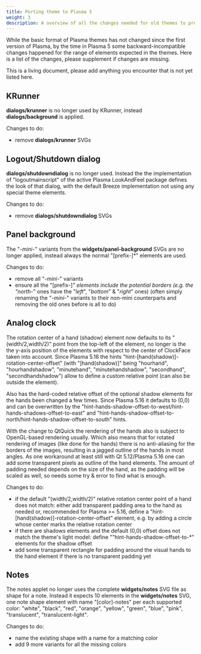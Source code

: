 ```yaml
---
title: Porting theme to Plasma 5
weight: 3
description: A overview of all the changes needed for old themes to properly work on latest Plasma 5.
---
```


While the basic format of Plasma themes has not changed since the first version of Plasma, by the time in Plasma 5 some backward-incompatible changes happened for the range of elements expected in the themes. Here is a list of the changes, please supplement if changes are missing.

This is a living document, please add anything you encounter that is not yet listed here.

## KRunner

**dialogs/krunner** is no longer used by KRunner, instead **dialogs/background** is applied.

Changes to do:

* remove **dialogs/krunner** SVGs

##  Logout/Shutdown dialog

**dialogs/shutdowndialog** is no longer used. Instead the the implementation of "logoutmainscript" of the active Plasma LookAndFeel package defines the look of that dialog, with the default Breeze implementation not using any special theme elements.

Changes to do:
* remove **dialogs/shutdowndialog** SVGs

##  Panel background

The "*-mini-*" variants from the **widgets/panel-background** SVGs are no longer applied, instead always the normal "[prefix-]*" elements are used.

Changes to do:
* remove all "*-mini-*" variants
* ensure all the "[prefix-]*" elements include the potential borders (e.g. the "north-*" ones have the "*left*", "*bottom*" & "*right*" ones)
(often simply renaming the "*-mini-*" variants to their non-mini counterparts and removing the old ones before is all to do)

##  Analog clock

The rotation center of a hand (shadow) element now defaults to its "(width/2,width/2)" point from the top-left of the element, no longer is the the y-axis position of the elements with respect to the center of ClockFace taken into account. Since Plasma 5.16 the hints "hint-[hand(shadow)]-rotation-center-offset" (with "[hand(shadow)]" being "hourhand", "hourhandshadow", "minutehand", "minutehandshadow", "secondhand", "secondhandshadow") allow to define a custom relative point (can also be outside the element).

Also has the hard-coded relative offset of the optional shadow elements for the hands been changed a few times. Since Plasma 5.16 it defaults to (0,0) and can be overwritten by the "hint-hands-shadow-offset-to-west/hint-hands-shadows-offset-to-east" and "hint-hands-shadow-offset-to-north/hint-hands-shadow-offset-to-south" hints.

With the change to QtQuick the rendering of the hands also is subject to OpenGL-based rendering usually. Which also means that for rotated rendering of images (like done for the hands) there is no anti-aliasing for the borders of the images, resulting in a jagged outline of the hands in most angles.  As one workaround at least still with Qt 5.12/Plasma 5.16 one can add some transparent pixels as outline of the hand elements. The amount of padding needed depends on the size of the hand, as the padding will be scaled as well, so needs some try & error to find what is enough.

Changes to do:

* if the default "(width/2,width/2)" relative rotation center point of a hand does not match: either add transparent padding area to the hand as needed or, recommended for Plasma >= 5.16, define a "hint-[hand(shadow)]-rotation-center-offset" element, e.g. by adding a circle whose center marks the relative rotation center
* if there are shadows elements and the default (0,0) offset does not match the theme's light model: define ""hint-hands-shadow-offset-to-*" elements for the shadow offset
* add some transparent rectangle for padding around the visual hands to the hand element if there is no transparent padding yet

##  Notes

The notes applet no longer uses the complete **widgets/notes** SVG file as shape for a note. Instead it expects 10 elements in the **widgets/notes** SVG, one note shape element with name "[color]-notes" per each supported color: "white", "black", "red", "orange", "yellow", "green", "blue", "pink", "translucent", "translucent-light".

Changes to do:

* name the existing shape with a name for a matching color
* add 9 more variants for all the missing colors

